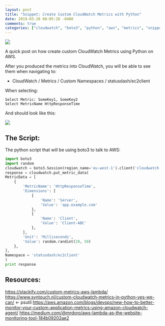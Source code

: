 ```yaml
---
layout: post
title: "Snippet: Create Custom CloudWatch Metrics with Python"
date: 2019-03-28 08:05:28 -0400
comments: true
categories: ["cloudwatch", "boto3", "python", "aws", "metrics", "snippets"] 
---
```


![](https://user-images.githubusercontent.com/567298/53865781-a984c200-3ff8-11e9-9ffa-ccad62ac08f6.png)

A quick post on how create custom CloudWatch Metrics using Python on AWS.

After you produced the metrics into CloudWatch, you will be able to see them when navigating to:

- CloudWatch / Metrics / Custom Namespaces / statusdash/ec2client

When selecting:

```
Select Metric: SomeKey1, SomeKey2
Select MetricName HttpResponseTime
```

And should look like this:

![](https://user-images.githubusercontent.com/567298/53865426-d4224b00-3ff7-11e9-8bd5-bd04dfdd9f43.png)

## The Script:

The python script that will be using boto3 to talk to AWS:

```python
import boto3
import random
cloudwatch = boto3.Session(region_name='eu-west-1').client('cloudwatch')
response = cloudwatch.put_metric_data(
MetricData = [
    {
        'MetricName': 'HttpResponseTime',
        'Dimensions': [
            {
                'Name': 'Server',
                'Value': 'app.example.com'
            },
            {
                'Name': 'Client',
                'Value': 'Client-ABC'
            },
        ],
        'Unit': 'Milliseconds',
        'Value': random.randint(20, 50)
    },
],
Namespace = 'statusdash/ec2client'
)
print response
```

## Resources:

https://stackify.com/custom-metrics-aws-lambda/
https://www.syntouch.nl/custom-cloudwatch-metrics-in-python-yes-we-can/ <- psutil
https://aws.amazon.com/blogs/devops/new-how-to-better-monitor-your-custom-application-metrics-using-amazon-cloudwatch-agent/
https://medium.com/@mrdoro/aws-lambda-as-the-website-monitoring-tool-184b09202ae2

